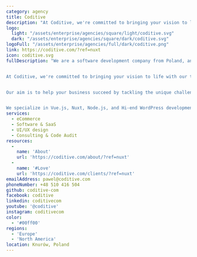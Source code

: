 ```yaml
---
category: agency
title: Coditive
description: "At Coditive, we're committed to bringing your vision to life with our top-notch coding skill both on frontend and backend areas. Our team blends experience and technical know-how to offer unparalleled development services."
logo:
  light: "/assets/enterprise/agencies/square/light/coditive.svg"
  dark: "/assets/enterprise/agencies/square/dark/coditive.svg"
logoFull: "/assets/enterprise/agencies/full/dark/coditive.png"
link: https://coditive.com/?ref=nuxt
icon: coditive.svg
fullDescription: "We are a software development company from Poland, and we specialize in providing exceptional software development services to businesses worldwide. Since 2009, we have helped over 400 clients achieve their business goals. We are your long term, trusted technology partner.


At Coditive, we're committed to bringing your vision to life with our top-notch coding skill both on frontend and backend areas. Our team blends experience and technical know-how to offer unparalleled development services.


Our aim is to help your business succeed by tackling the unique challenges you encounter. Our services encompass creating new digital products, improving existing ones, and experimenting with fresh ideas. At Coditive, we believe that communication is key to success in any project. That's why we always prioritize open and transparent communication with our clients. We value your input and feedback throughout the entire development process, from ideation to implementation.


We specialize in Vue.js, Nuxt, Node.js, and Hi-end WordPress development. Our team has a keen eye for detail, ensuring that every aspect of your project is executed with precision and care. Let us know how we can assist you in reaching your goals."
services:
  - eCommerce
  - Software & SaaS
  - UI/UX design
  - Consulting & Code Audit
resources:
  -
    name: 'About'
    url: 'https://coditive.com/about/?ref=nuxt'
  -
    name: '#Love'
    url: 'https://coditive.com/clients/?ref=nuxt'
emailAddress: pawel@coditive.com
phoneNumber: +48 510 416 504
github: coditive-com
facebook: coditive
linkedin: coditivecom
youtube: '@coditive'
instagram: coditivecom
color:
  - '#00ff00'
regions:
  - 'Europe'
  - 'North America'
location: Knurów, Poland
---
```

